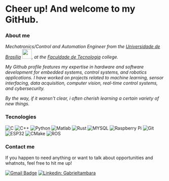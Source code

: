 <h1> Cheer up! And welcome to my GitHub. </h1> 

<h3>About me</h3>
<p><em>Mechatronics/Control and Automation Engineer from the <a href="http://www.unb.br">Universidade de Brasília</a> <img src="https://upload.wikimedia.org/wikipedia/commons/thumb/c/c3/Webysther_20160322_-_Logo_UnB_%28sem_texto%29.svg/1280px-Webysther_20160322_-_Logo_UnB_%28sem_texto%29.svg.png" width="30">, at the <a href=http://ft.unb.br/>Faculdade de Tecnologia</a> college.
<p> My Github profile features my expertise in hardware and software development for embedded systems, control systems, and robotics applications. I have worked on projects related to machine learning, sensor interfacing, data acquisition, computer vision, real-time control systems, and cybersecurity.

By the way, if it wansn't clear, i often cherish learning a certain variety of new things. </em> 

<h3>Tecnologies</h3>

![C](https://img.shields.io/badge/-C-e6e6e6?style=flat&logo=c&logoColor=426787)
![C++](https://img.shields.io/badge/-C++-3f7abd?style=flat&logo=cplusplus)
![Python](https://img.shields.io/badge/-Python-e2d564?style=flat&logo=Python)
![Matlab](https://img.shields.io/badge/-Matlab-3f7abd?style=flat&logo=matlab)
![Rust](https://img.shields.io/badge/-Rust-cd6a48?style=flat&logo=rust)
![MYSQL](https://img.shields.io/badge/-MySQL-91d7b4?style=flat&logo=MySQL&logoColor=black)
![Raspberry Pi](https://img.shields.io/badge/-Raspberry%20Pi-973939?style=flat&logo=Raspberry-Pi&logoColor=white)
![Git](https://img.shields.io/badge/-Git-ffc183?style=flate&logo=git&logoColor=426787)
![ESP32](https://img.shields.io/badge/-ESP32-f25679?style=flate&logo=espressif&logoColor=white)
![CMake](https://img.shields.io/badge/-Cmake-54835e?style=flate&logo=cmake&logoColor=darkblue)
![ROS](https://img.shields.io/badge/-ROS-735483?style=flat&logo=ros)

<h3>Contact me</h3>

If you happen to need anything or want to talk about opportunities and whatnots, feel free to hit me up!

[![Gmail Badge](https://img.shields.io/badge/-gtambararab@gmail.com-3f7abd?style=flat&logo=Gmail&logoColor=white&link=mailto:gtambararab@gmail.com)](mailto:gtambararab@gmail.com)
[![Linkedin: Gabrieltambara](https://img.shields.io/badge/-GabrielTambara-3f7abd?style=flat&logo=Linkedin&logoColor=white&link=https://www.linkedin.com/in/gabriel-tambara-rabelo/)](https://www.linkedin.com/in/gabriel-tambara-rabelo/)
